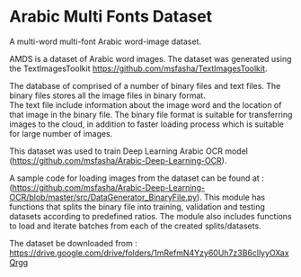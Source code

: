 # Arabic Multi Fonts Dataset
A multi-word multi-font Arabic word-image dataset. 

AMDS is a dataset of Arabic word images.
The dataset was generated using the TextImagesToolkit
https://github.com/msfasha/TextImagesToolkit.

The database of comprised of a number of binary files and text files.
The binary files stores all the image files in binary format.\
The text file include information about the image word and the location of that image in the binary file.
The binary file format is suitable for transferring images to the cloud, in addition to faster loading process which is suitable for large number of images.

This dataset was used to train Deep Learning Arabic OCR model (https://github.com/msfasha/Arabic-Deep-Learning-OCR).

A sample code for loading images from the dataset can be found at :(https://github.com/msfasha/Arabic-Deep-Learning-OCR/blob/master/src/DataGenerator_BinaryFile.py). This module has functions that splits the binary file into training, validation and testing datasets according to predefined ratios. The module also includes functions to load and iterate batches from each of the created splits/datasets.

The dataset be downloaded from :
https://drive.google.com/drive/folders/1mRefmN4Yzy60Uh7z3B6cllyyOXaxQrgg
